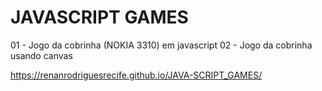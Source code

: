 # JAVASCRIPT GAMES
01 - Jogo da cobrinha (NOKIA 3310) em javascript
02 - Jogo da cobrinha usando canvas

https://renanrodriguesrecife.github.io/JAVA-SCRIPT_GAMES/


<!--
- pong
- space invaders
- asteroids
- flappy bird
- tic tac toe
- tetris

- pac man

- outrun
- doom
--!>
